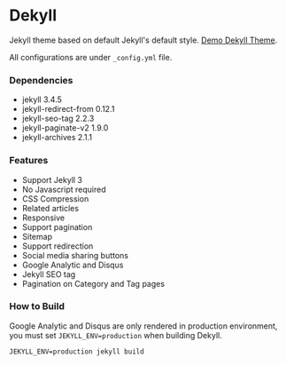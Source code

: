 # Dekyll

Jekyll theme based on default Jekyll's default style. [Demo Dekyll Theme](http://www.kaklabs.com).

All configurations are under `_config.yml` file.

### Dependencies
* jekyll 3.4.5
* jekyll-redirect-from 0.12.1
* jekyll-seo-tag 2.2.3
* jekyll-paginate-v2 1.9.0
* jekyll-archives 2.1.1

### Features
* Support Jekyll 3
* No Javascript required
* CSS Compression
* Related articles
* Responsive
* Support pagination
* Sitemap
* Support redirection
* Social media sharing buttons
* Google Analytic and Disqus
* Jekyll SEO tag
* Pagination on Category and Tag pages

### How to Build
Google Analytic and Disqus are only rendered in production environment, you must set `JEKYLL_ENV=production` when building Dekyll.

```
JEKYLL_ENV=production jekyll build
```
